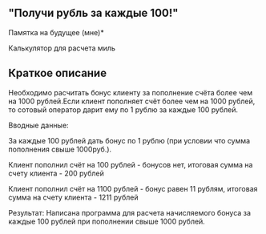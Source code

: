 ## "Получи рубль за каждые 100!"
Памятка на будущее (мне)*

Калькулятор  для расчета миль
## Краткое описание
 Необходимо расчитать бонус клиенту за пополнение счёта более чем на 1000 рублей.Если клиент пополняет счёт более чем на 1000 рублей, то сотовый оператор дарит ему по 1 рублю за каждые 100 рублей.

Вводные данные:

За каждые 100 рублей дать бонус по 1 рублю (при условии что сумма пополнения свыше 1000руб.).

Клиент пополнил счёт на 100 рублей - бонусов нет, итоговая сумма на счету клиента - 200 рублей

Клиент пополнил счёт на 1100 рублей - бонус равен 11 рублям, итоговая сумма на счету клиента - 1211 рублей

Результат:
Написана программа для расчета начисляемого бонуса за каждые 100 рублей при пополнении свыше 1000 рублей.

